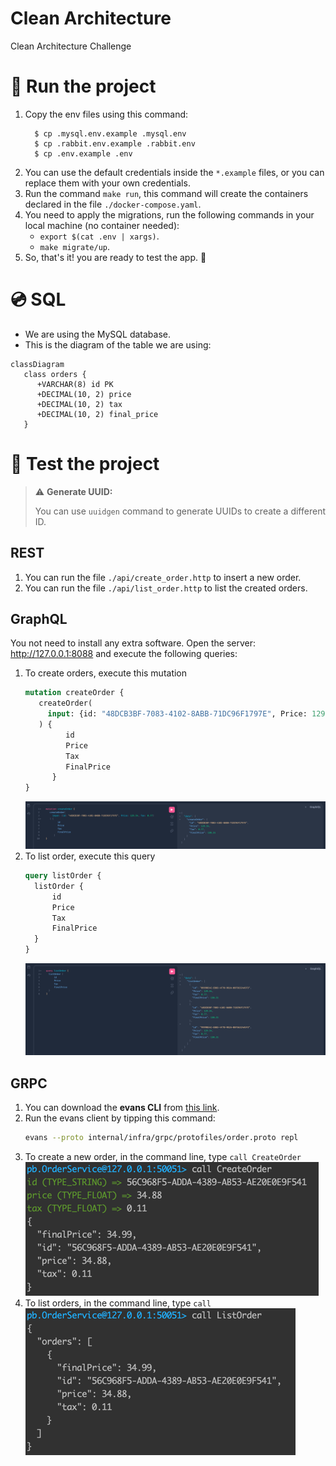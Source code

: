 # Clean Architecture
Clean Architecture Challenge

# 🚀 Run the project

1. Copy the env files using this command:
    ```shell
      $ cp .mysql.env.example .mysql.env
      $ cp .rabbit.env.example .rabbit.env
      $ cp .env.example .env
    ```
2. You can use the default credentials inside the `*.example` files, or you can replace them with your own credentials.
3. Run the command `make run`, this command will create the containers declared in the file `./docker-compose.yaml`.
4. You need to apply the migrations, run the following commands in your local machine (no container needed):
   - `export $(cat .env | xargs)`.
   - `make migrate/up`.
5. So, that's it! you are ready to test the app. 🏁

# 💿 SQL
- We are using the MySQL database.
- This is the diagram of the table we are using:
```mermaid
classDiagram
   class orders {
      +VARCHAR(8) id PK
      +DECIMAL(10, 2) price
      +DECIMAL(10, 2) tax
      +DECIMAL(10, 2) final_price
   }
```

# 🧪 Test the project
> ⚠️ **Generate UUID:**
>
> You can use `uuidgen` command to generate UUIDs to create a different ID.

## REST
1. You can run the file `./api/create_order.http` to insert a new order.
2. You can run the file `./api/list_order.http` to list the created orders.

## GraphQL
You not need to install any extra software. Open the server: http://127.0.0.1:8088 and execute the following queries:
1. To create orders, execute this mutation
   ```graphql
   mutation createOrder {
      createOrder(
        input: {id: "48DCB3BF-7083-4102-8ABB-71DC96F1797E", Price: 129.54, Tax: 0.77}
      ) {
            id
            Price
            Tax
            FinalPrice
         }
   }
   ```
   ![img.png](img/gql_createOrder.png.png)
2. To list order, execute this query
   ```graphql
   query listOrder {
     listOrder {
         id
         Price
         Tax
         FinalPrice
     }
   }
   ```
   ![img.png](img/gql_listOrder.png)

## GRPC
1. You can download the **evans CLI** from [this link](https://github.com/ktr0731/evans).
2. Run the evans client by tipping this command: 
   ```sh
   evans --proto internal/infra/grpc/protofiles/order.proto repl
   ```
3. To create a new order, in the command line, type `call CreateOrder`
   ![img.png](img/grpc_createOrder.png)
4. To list orders, in the command line, type `call `
   ![img.png](img/grpc_listOrder.png)
